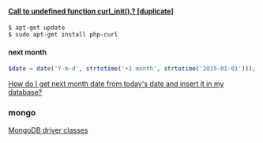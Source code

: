 #### [Call to undefined function curl_init().? [duplicate]](https://stackoverflow.com/questions/6382539/call-to-undefined-function-curl-init)

```shell
$ apt-get update
$ sudo apt-get install php-curl
```

#### next month
```php
$date = date('Y-m-d', strtotime('+1 month', strtotime('2015-01-01')));
```

[How do I get next month date from today's date and insert it in my database?](https://stackoverflow.com/a/4319004/6279975)

### mongo

[MongoDB driver classes](https://www.php.net/manual/en/book.mongodb.php)